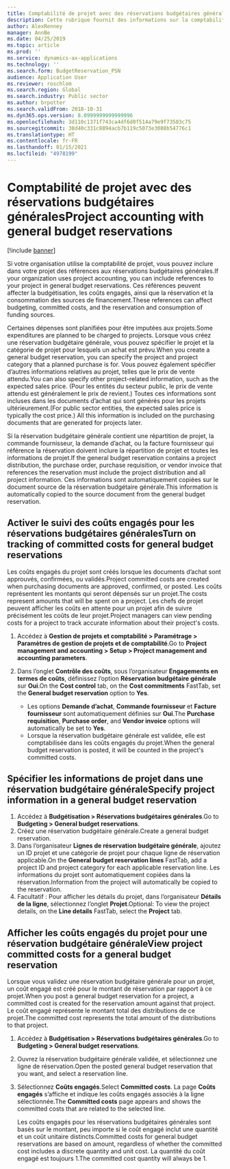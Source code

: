 ```yaml
---
title: Comptabilité de projet avec des réservations budgétaires générales
description: Cette rubrique fournit des informations sur la comptabilité de projet qui utilise les réservations budgétaires générales pour le secteur public.
author: AlexRenney
manager: AnnBe
ms.date: 04/25/2019
ms.topic: article
ms.prod: ''
ms.service: dynamics-ax-applications
ms.technology: ''
ms.search.form: BudgetReservation_PSN
audience: Application User
ms.reviewer: roschlom
ms.search.region: Global
ms.search.industry: Public sector
ms.author: brpotter
ms.search.validFrom: 2018-10-31
ms.dyn365.ops.version: 8.0999999999999996
ms.openlocfilehash: 3d110c1371f743ca4df6d0f514a79e9f73503c75
ms.sourcegitcommit: 38d40c331c8894acb7b119c5073e3088b54776c1
ms.translationtype: HT
ms.contentlocale: fr-FR
ms.lasthandoff: 01/15/2021
ms.locfileid: "4978199"
---
```

# <a name="project-accounting-with-general-budget-reservations"></a><span data-ttu-id="22785-103">Comptabilité de projet avec des réservations budgétaires générales</span><span class="sxs-lookup"><span data-stu-id="22785-103">Project accounting with general budget reservations</span></span>

[!include [banner](../includes/banner.md)]

<span data-ttu-id="22785-104">Si votre organisation utilise la comptabilité de projet, vous pouvez inclure dans votre projet des références aux réservations budgétaires générales.</span><span class="sxs-lookup"><span data-stu-id="22785-104">If your organization uses project accounting, you can include references to your project in general budget reservations.</span></span> <span data-ttu-id="22785-105">Ces références peuvent affecter la budgétisation, les coûts engagés, ainsi que la réservation et la consommation des sources de financement.</span><span class="sxs-lookup"><span data-stu-id="22785-105">These references can affect budgeting, committed costs, and the reservation and consumption of funding sources.</span></span>

<span data-ttu-id="22785-106">Certaines dépenses sont planifiées pour être imputées aux projets.</span><span class="sxs-lookup"><span data-stu-id="22785-106">Some expenditures are planned to be charged to projects.</span></span> <span data-ttu-id="22785-107">Lorsque vous créez une réservation budgétaire générale, vous pouvez spécifier le projet et la catégorie de projet pour lesquels un achat est prévu.</span><span class="sxs-lookup"><span data-stu-id="22785-107">When you create a general budget reservation, you can specify the project and project category that a planned purchase is for.</span></span> <span data-ttu-id="22785-108">Vous pouvez également spécifier d’autres informations relatives au projet, telles que le prix de vente attendu.</span><span class="sxs-lookup"><span data-stu-id="22785-108">You can also specify other project-related information, such as the expected sales price.</span></span> <span data-ttu-id="22785-109">(Pour les entités du secteur public, le prix de vente attendu est généralement le prix de revient.) Toutes ces informations sont incluses dans les documents d’achat qui sont générés pour les projets ultérieurement.</span><span class="sxs-lookup"><span data-stu-id="22785-109">(For public sector entities, the expected sales price is typically the cost price.) All this information is included on the purchasing documents that are generated for projects later.</span></span>

<span data-ttu-id="22785-110">Si la réservation budgétaire générale contient une répartition de projet, la commande fournisseur, la demande d’achat, ou la facture fournisseur qui référence la réservation doivent inclure la répartition de projet et toutes les informations de projet.</span><span class="sxs-lookup"><span data-stu-id="22785-110">If the general budget reservation contains a project distribution, the purchase order, purchase requisition, or vendor invoice that references the reservation must include the project distribution and all project information.</span></span> <span data-ttu-id="22785-111">Ces informations sont automatiquement copiées sur le document source de la réservation budgétaire générale.</span><span class="sxs-lookup"><span data-stu-id="22785-111">This information is automatically copied to the source document from the general budget reservation.</span></span>

## <a name="turn-on-tracking-of-committed-costs-for-general-budget-reservations"></a><span data-ttu-id="22785-112">Activer le suivi des coûts engagés pour les réservations budgétaires générales</span><span class="sxs-lookup"><span data-stu-id="22785-112">Turn on tracking of committed costs for general budget reservations</span></span>

<span data-ttu-id="22785-113">Les coûts engagés du projet sont créés lorsque les documents d’achat sont approuvés, confirmées, ou validés.</span><span class="sxs-lookup"><span data-stu-id="22785-113">Project committed costs are created when purchasing documents are approved, confirmed, or posted.</span></span> <span data-ttu-id="22785-114">Les coûts représentent les montants qui seront dépensés sur un projet.</span><span class="sxs-lookup"><span data-stu-id="22785-114">The costs represent amounts that will be spent on a project.</span></span> <span data-ttu-id="22785-115">Les chefs de projet peuvent afficher les coûts en attente pour un projet afin de suivre précisément les coûts de leur projet.</span><span class="sxs-lookup"><span data-stu-id="22785-115">Project managers can view pending costs for a project to track accurate information about their project's costs.</span></span>

1. <span data-ttu-id="22785-116">Accédez à **Gestion de projets et comptabilité \> Paramétrage \> Paramètres de gestion de projets et de comptabilité**.</span><span class="sxs-lookup"><span data-stu-id="22785-116">Go to **Project management and accounting \> Setup \> Project management and accounting parameters**.</span></span>
2. <span data-ttu-id="22785-117">Dans l’onglet **Contrôle des coûts**, sous l’organisateur **Engagements en termes de coûts**, définissez l’option **Réservation budgétaire générale** sur **Oui**.</span><span class="sxs-lookup"><span data-stu-id="22785-117">On the **Cost control** tab, on the **Cost commitments** FastTab, set the **General budget reservation** option to **Yes**.</span></span>

    - <span data-ttu-id="22785-118">Les options **Demande d’achat**, **Commande fournisseur** et **Facture fournisseur** sont automatiquement définies sur **Oui**.</span><span class="sxs-lookup"><span data-stu-id="22785-118">The **Purchase requisition**, **Purchase order**, and **Vendor invoice** options will automatically be set to **Yes**.</span></span>
    - <span data-ttu-id="22785-119">Lorsque la réservation budgétaire générale est validée, elle est comptabilisée dans les coûts engagés du projet.</span><span class="sxs-lookup"><span data-stu-id="22785-119">When the general budget reservation is posted, it will be counted in the project's committed costs.</span></span>

## <a name="specify-project-information-in-a-general-budget-reservation"></a><span data-ttu-id="22785-120">Spécifier les informations de projet dans une réservation budgétaire générale</span><span class="sxs-lookup"><span data-stu-id="22785-120">Specify project information in a general budget reservation</span></span>

1. <span data-ttu-id="22785-121">Accédez à **Budgétisation \> Réservations budgétaires générales**.</span><span class="sxs-lookup"><span data-stu-id="22785-121">Go to **Budgeting \> General budget reservations**.</span></span>
2. <span data-ttu-id="22785-122">Créez une réservation budgétaire générale.</span><span class="sxs-lookup"><span data-stu-id="22785-122">Create a general budget reservation.</span></span>
3. <span data-ttu-id="22785-123">Dans l’organisateur **Lignes de réservation budgétaire générale**, ajoutez un ID projet et une catégorie de projet pour chaque ligne de réservation applicable.</span><span class="sxs-lookup"><span data-stu-id="22785-123">On the **General budget reservation lines** FastTab, add a project ID and project category for each applicable reservation line.</span></span> <span data-ttu-id="22785-124">Les informations du projet sont automatiquement copiées dans la réservation.</span><span class="sxs-lookup"><span data-stu-id="22785-124">Information from the project will automatically be copied to the reservation.</span></span>
4. <span data-ttu-id="22785-125">Facultatif : Pour afficher les détails du projet, dans l’organisateur **Détails de la ligne**, sélectionnez l’onglet **Projet**.</span><span class="sxs-lookup"><span data-stu-id="22785-125">Optional: To view the project details, on the **Line details** FastTab, select the **Project** tab.</span></span>

## <a name="view-project-committed-costs-for-a-general-budget-reservation"></a><span data-ttu-id="22785-126">Afficher les coûts engagés du projet pour une réservation budgétaire générale</span><span class="sxs-lookup"><span data-stu-id="22785-126">View project committed costs for a general budget reservation</span></span>

<span data-ttu-id="22785-127">Lorsque vous validez une réservation budgétaire générale pour un projet, un coût engagé est créé pour le montant de réservation par rapport à ce projet.</span><span class="sxs-lookup"><span data-stu-id="22785-127">When you post a general budget reservation for a project, a committed cost is created for the reservation amount against that project.</span></span> <span data-ttu-id="22785-128">Le coût engagé représente le montant total des distributions de ce projet.</span><span class="sxs-lookup"><span data-stu-id="22785-128">The committed cost represents the total amount of the distributions to that project.</span></span>

1. <span data-ttu-id="22785-129">Accédez à **Budgétisation \> Réservations budgétaires générales**.</span><span class="sxs-lookup"><span data-stu-id="22785-129">Go to **Budgeting \> General budget reservations**.</span></span>
2. <span data-ttu-id="22785-130">Ouvrez la réservation budgétaire générale validée, et sélectionnez une ligne de réservation.</span><span class="sxs-lookup"><span data-stu-id="22785-130">Open the posted general budget reservation that you want, and select a reservation line.</span></span>
3. <span data-ttu-id="22785-131">Sélectionnez **Coûts engagés**.</span><span class="sxs-lookup"><span data-stu-id="22785-131">Select **Committed costs**.</span></span> <span data-ttu-id="22785-132">La page **Coûts engagés** s’affiche et indique les coûts engagés associés à la ligne sélectionnée.</span><span class="sxs-lookup"><span data-stu-id="22785-132">The **Committed costs** page appears and shows the committed costs that are related to the selected line.</span></span>

    <span data-ttu-id="22785-133">Les coûts engagés pour les réservations budgétaires générales sont basés sur le montant, peu importe si le coût engagé inclut une quantité et un coût unitaire distincts.</span><span class="sxs-lookup"><span data-stu-id="22785-133">Committed costs for general budget reservations are based on amount, regardless of whether the committed cost includes a discrete quantity and unit cost.</span></span> <span data-ttu-id="22785-134">La quantité du coût engagé est toujours 1.</span><span class="sxs-lookup"><span data-stu-id="22785-134">The committed cost quantity will always be 1.</span></span>
